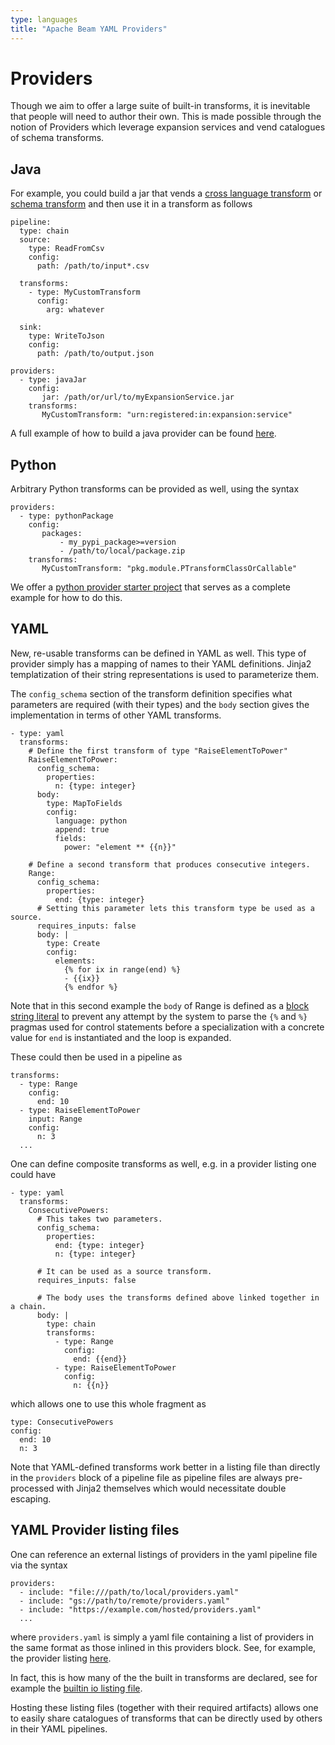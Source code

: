 ```yaml
---
type: languages
title: "Apache Beam YAML Providers"
---
```

<!--
    Licensed to the Apache Software Foundation (ASF) under one
    or more contributor license agreements.  See the NOTICE file
    distributed with this work for additional information
    regarding copyright ownership.  The ASF licenses this file
    to you under the Apache License, Version 2.0 (the
    "License"); you may not use this file except in compliance
    with the License.  You may obtain a copy of the License at

      http://www.apache.org/licenses/LICENSE-2.0

    Unless required by applicable law or agreed to in writing,
    software distributed under the License is distributed on an
    "AS IS" BASIS, WITHOUT WARRANTIES OR CONDITIONS OF ANY
    KIND, either express or implied.  See the License for the
    specific language governing permissions and limitations
    under the License.
-->

# Providers

Though we aim to offer a large suite of built-in transforms, it is inevitable
that people will need to author their own. This is made possible
through the notion of Providers which leverage expansion services and
vend catalogues of schema transforms.

## Java

For example, you could build a jar that vends a
[cross language transform](https://beam.apache.org/documentation/sdks/python-multi-language-pipelines/)
or [schema transform](https://beam.apache.org/releases/javadoc/current/org/apache/beam/sdk/schemas/transforms/SchemaTransformProvider.html)
and then use it in a transform as follows

```
pipeline:
  type: chain
  source:
    type: ReadFromCsv
    config:
      path: /path/to/input*.csv

  transforms:
    - type: MyCustomTransform
      config:
        arg: whatever

  sink:
    type: WriteToJson
    config:
      path: /path/to/output.json

providers:
  - type: javaJar
    config:
       jar: /path/or/url/to/myExpansionService.jar
    transforms:
       MyCustomTransform: "urn:registered:in:expansion:service"
```

A full example of how to build a java provider can be found
[here](https://github.com/apache/beam-starter-java-provider).

## Python

Arbitrary Python transforms can be provided as well, using the syntax

```
providers:
  - type: pythonPackage
    config:
       packages:
           - my_pypi_package>=version
           - /path/to/local/package.zip
    transforms:
       MyCustomTransform: "pkg.module.PTransformClassOrCallable"
```

We offer a [python provider starter project](https://github.com/apache/beam-starter-python-provider)
that serves as a complete example for how to do this.

## YAML

New, re-usable transforms can be defined in YAML as well.
This type of provider simply has a mapping of names to their YAML definitions.
Jinja2 templatization of their string representations is used to parameterize
them.

The `config_schema` section of the transform definition specifies what
parameters are required (with their types) and the `body` section gives
the implementation in terms of other YAML transforms.

```
- type: yaml
  transforms:
    # Define the first transform of type "RaiseElementToPower"
    RaiseElementToPower:
      config_schema:
        properties:
          n: {type: integer}
      body:
        type: MapToFields
        config:
          language: python
          append: true
          fields:
            power: "element ** {{n}}"

    # Define a second transform that produces consecutive integers.
    Range:
      config_schema:
        properties:
          end: {type: integer}
      # Setting this parameter lets this transform type be used as a source.
      requires_inputs: false
      body: |
        type: Create
        config:
          elements:
            {% for ix in range(end) %}
            - {{ix}}
            {% endfor %}
```

Note that in this second example the `body` of Range is defined as a
[block string literal](https://yaml-multiline.info/)
to prevent any attempt by the system to parse the `{%` and `%}` pragmas used
for control statements before a specialization with a concrete value for `end`
is instantiated and the loop is expanded.

These could then be used in a pipeline as

```
transforms:
  - type: Range
    config:
      end: 10
  - type: RaiseElementToPower
    input: Range
    config:
      n: 3
  ...
```

One can define composite transforms as well, e.g. in a provider listing one
could have

```
- type: yaml
  transforms:
    ConsecutivePowers:
      # This takes two parameters.
      config_schema:
        properties:
          end: {type: integer}
          n: {type: integer}

      # It can be used as a source transform.
      requires_inputs: false

      # The body uses the transforms defined above linked together in a chain.
      body: |
        type: chain
        transforms:
          - type: Range
            config:
              end: {{end}}
          - type: RaiseElementToPower
            config:
              n: {{n}}
```

which allows one to use this whole fragment as

```
type: ConsecutivePowers
config:
  end: 10
  n: 3
```

Note that YAML-defined transforms work better in a listing file than directly
in the `providers` block of a pipeline file as pipeline files are always
pre-processed with Jinja2 themselves which would necessitate double escaping.

## YAML Provider listing files

One can reference an external listings of providers in the yaml pipeline file
via the syntax

```
providers:
  - include: "file:///path/to/local/providers.yaml"
  - include: "gs://path/to/remote/providers.yaml"
  - include: "https://example.com/hosted/providers.yaml"
  ...
```

where `providers.yaml` is simply a yaml file containing a list of providers
in the same format as those inlined in this providers block.
See, for example, the provider listing [here](
https://github.com/apache/beam-starter-python-provider/blob/main/examples/provider_listing.yaml).

In fact, this is how many of the the built in transforms are declared,
see for example the [builtin io listing file](
https://github.com/apache/beam/blob/master/sdks/python/apache_beam/yaml/standard_io.yaml).

Hosting these listing files (together with their required artifacts) allows
one to easily share catalogues of transforms that can be directly used
by others in their YAML pipelines.
